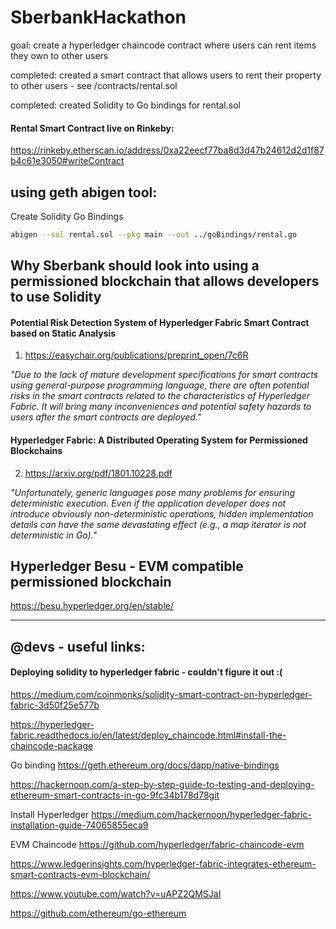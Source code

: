 # SberbankHackathon

goal: create a hyperledger chaincode contract where users can rent items they own to other users


completed: created a smart contract that allows users to rent their property to other users - see /contracts/rental.sol

completed: created Solidity to Go bindings for rental.sol


#### Rental Smart Contract live on Rinkeby:
https://rinkeby.etherscan.io/address/0xa22eecf77ba8d3d47b24612d2d1f87b4c61e3050#writeContract



## using geth abigen tool:

Create Solidity Go Bindings

```sh
abigen --sol rental.sol --pkg main --out ../goBindings/rental.go
```


## Why Sberbank should look into using a permissioned blockchain that allows developers to use Solidity 

#### Potential Risk Detection System of Hyperledger Fabric Smart Contract based on Static Analysis

1) https://easychair.org/publications/preprint_open/7c6R


*"Due  to  the  lack  of 
mature development specifications for smart contracts 
using  general-purpose  programming  language,  there  are 
often  potential  risks  in  the  smart  contracts  related  to  the 
characteristics  of  Hyperledger  Fabric.  It  will  bring  many 
inconveniences  and  potential  safety  hazards  to  users  after 
the smart contracts are deployed."*

#### Hyperledger Fabric: A Distributed Operating System for Permissioned Blockchains

2) https://arxiv.org/pdf/1801.10228.pdf

*"Unfortunately, generic languages pose many problems for ensuring deterministic execution. Even if the application developer
does not introduce obviously non-deterministic operations, hidden
implementation details can have the same devastating effect (e.g., a
map iterator is not deterministic in Go)."*



## Hyperledger Besu - EVM compatible permissioned blockchain

https://besu.hyperledger.org/en/stable/



--------
## @devs - useful links:

#### Deploying solidity to hyperledger fabric - couldn't figure it out :(

https://medium.com/coinmonks/solidity-smart-contract-on-hyperledger-fabric-3d50f25e577b


https://hyperledger-fabric.readthedocs.io/en/latest/deploy_chaincode.html#install-the-chaincode-package



Go binding
https://geth.ethereum.org/docs/dapp/native-bindings

https://hackernoon.com/a-step-by-step-guide-to-testing-and-deploying-ethereum-smart-contracts-in-go-9fc34b178d78git 


Install Hyperledger
https://medium.com/hackernoon/hyperledger-fabric-installation-guide-74065855eca9

EVM Chaincode
https://github.com/hyperledger/fabric-chaincode-evm

https://www.ledgerinsights.com/hyperledger-fabric-integrates-ethereum-smart-contracts-evm-blockchain/

https://www.youtube.com/watch?v=uAPZ2QMSJaI

https://github.com/ethereum/go-ethereum
